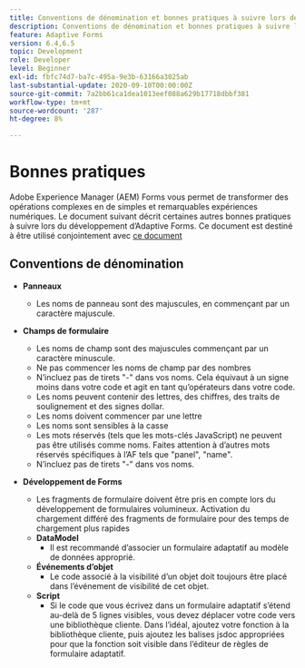 ```yaml
---
title: Conventions de dénomination et bonnes pratiques à suivre lors de la création de formulaires adaptatifs
description: Conventions de dénomination et bonnes pratiques à suivre lors de la création de formulaires adaptatifs
feature: Adaptive Forms
version: 6.4,6.5
topic: Development
role: Developer
level: Beginner
exl-id: fbfc74d7-ba7c-495a-9e3b-63166a3025ab
last-substantial-update: 2020-09-10T00:00:00Z
source-git-commit: 7a2bb61ca1dea1013eef088a629b17718dbbf381
workflow-type: tm+mt
source-wordcount: '287'
ht-degree: 8%

---
```


# Bonnes pratiques

Adobe Experience Manager (AEM) Forms vous permet de transformer des opérations complexes en de simples et remarquables expériences numériques. Le document suivant décrit certaines autres bonnes pratiques à suivre lors du développement d’Adaptive Forms. Ce document est destiné à être utilisé conjointement avec [ce document](https://helpx.adobe.com/experience-manager/6-3/forms/using/adaptive-forms-best-practices.html#Overview)

## Conventions de dénomination

* **Panneaux**
   * Les noms de panneau sont des majuscules, en commençant par un caractère majuscule.

* **Champs de formulaire**
   * Les noms de champ sont des majuscules commençant par un caractère minuscule.
   * Ne pas commencer les noms de champ par des nombres
   * N’incluez pas de tirets &quot;-&quot; dans vos noms. Cela équivaut à un signe moins dans votre code et agit en tant qu’opérateurs dans votre code.
   * Les noms peuvent contenir des lettres, des chiffres, des traits de soulignement et des signes dollar.
   * Les noms doivent commencer par une lettre
   * Les noms sont sensibles à la casse
   * Les mots réservés (tels que les mots-clés JavaScript) ne peuvent pas être utilisés comme noms. Faites attention à d’autres mots réservés spécifiques à l’AF tels que &quot;panel&quot;, &quot;name&quot;.
   * N’incluez pas de tirets &quot;-&quot; dans vos noms.
* **Développement de Forms**
   * Les fragments de formulaire doivent être pris en compte lors du développement de formulaires volumineux. Activation du chargement différé des fragments de formulaire pour des temps de chargement plus rapides
   * **DataModel**
      * Il est recommandé d’associer un formulaire adaptatif au modèle de données approprié.
   * **Événements d’objet**
      * Le code associé à la visibilité d’un objet doit toujours être placé dans l’événement de visibilité de cet objet.
   * **Script**
      * Si le code que vous écrivez dans un formulaire adaptatif s’étend au-delà de 5 lignes visibles, vous devez déplacer votre code vers une bibliothèque cliente. Dans l’idéal, ajoutez votre fonction à la bibliothèque cliente, puis ajoutez les balises jsdoc appropriées pour que la fonction soit visible dans l’éditeur de règles de formulaire adaptatif.
